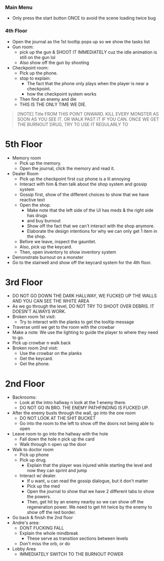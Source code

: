 
### Main Menu
- Only press the start button ONCE to avoid the scene loading twice bug

### 4th Floor
- Open the journal as the 1st tooltip pops up so we show the tasks list
- Gun room:
	- pick up the gun & SHOOT IT IMMEDIATELY cuz the idle animation is still on the gun lol
	- Also show off the gun by shooting
- Checkpoint room:
	- Pick up the phone.
	- stop to explain:
		- The fact that the phone only plays when the player is near a checkpoint.
		- how the checkpoint system works
	- Then find an enemy and die
	- THIS IS THE ONLY TIME WE DIE.

> [!NOTE] Title
> FROM THIS POINT ONWARD. KILL EVERY MONSTER AS SOON AS YOU SEE IT. OR WALK PAST IT IF YOU CAN. ONCE WE GET THE BURNOUT DRUG, TRY TO USE IT REGULARLY TO

# 5th Floor
- Memory room
	- Pick up the memory.
	- Open the journal, click the memory and read it.
- Dealer Room
	- Pick up the checkpoint first cuz phone is a lil annoying
	- Interact with him & then talk about the shop system and gossip system
	- Gossip first, show of the different choices to show that we have reactive text
	- Open the shop.
		- Make note that the left side of the UI has meds & the right side has drugs
		- and buy burnout
		- Show off the fact that we can't interact with the shop anymore.
		- Elaborate the design intentions for why we can only get 1 item in the shop.
	- Before we leave, inspect the gauntlet.
	- Also, pick up the keycard.
	- Then, open inventory to show inventory system
- Demonstrate burnout on a monster
- Go to the stairwell and show off the keycard system for the 4th floor.

# 3rd Floor
- DO NOT GO DOWN THE DARK HALLWAY, WE FUCKED UP THE WALLS AND YOU CAN SEE THE WHITE AREA
- As we go through the level, DO NOT TRY TO SHOOT OVER DEBRIS. IT DOESN'T ALWAYS WORK.
- Broken room 1st visit:
	- Try to interact with the planks to get the tooltip message
- Traverse until we get to the room with the crowbar
- Make a note: We use the lighting to guide the player to where they need to go.
- Pick up crowbar n walk back
- Broken room 2nd visit:
	- Use the crowbar on the planks
	- Get the keycard.
	- Get the phone.

# 2nd Floor
- Backrooms:
	- Look at the intro hallway n look at the 1 enemy there.
	- DO NOT GO IN BRO. THE ENEMY PATHFINDING IS FUCKED UP.
- After the enemy busts through the wall, go into the one room
	- DO NOT LOOK AT THE SHIT BUCKET
	- Go into the room to the left to show off the doors not being able to open
- Leave room to go into the hallway with the hole
	- Fall down the hole n pick up the card
	- Walk through n open up the door
- Walk to doctor room
	- Pick up phone
	- Pick up drug.
		- Explain that the player was injured while starting the level and now they can sprint and jump
	- Interact w/ dealer.
		- If u want, u can read the gossip dialogue, but it don't matter
		- Pick up the med
		- Open the journal to show that we have 2 different tabs to show the powers.
		- Then, get hit by an enemy nearby so we can show off the regeneration power. We need to get hit twice by the enemy to show off the red border.
- Go back & finish the 2nd floor
- Andre's area:
	- DONT FUCKING FALL
	- Explain the whole mindbreak
		- These serve as transition sections between levels
	- Don't miss the orb, or do
- Lobby Area
	- IMMEDIATELY SWITCH TO THE BURNOUT POWER

